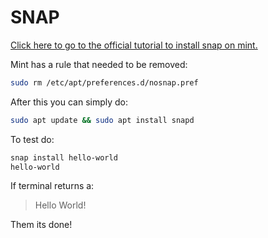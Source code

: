 # SNAP
[Click here to go to the official tutorial to install snap on mint.](https://snapcraft.io/docs/installing-snap-on-linux-mint)

Mint has a rule that needed to be removed:

```sh
sudo rm /etc/apt/preferences.d/nosnap.pref
```

After this you can simply do:

```sh
sudo apt update && sudo apt install snapd
```

To test do:

```sh
snap install hello-world
hello-world
```
If terminal returns a:

> Hello World!

Them its done!
